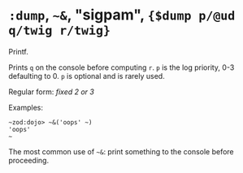 # `:dump`, `~&`, "sigpam", `{$dump p/@ud q/twig r/twig}`

Printf.

Prints `q` on the console before computing `r`. `p` is the log priority, 0-3
defaulting to 0. `p` is optional and is rarely used.

Regular form: *fixed 2 or 3*


Examples:

    ~zod:dojo> ~&('oops' ~)
    'oops'
    ~

The most common use of `~&`: print something to the console before
proceeding.
